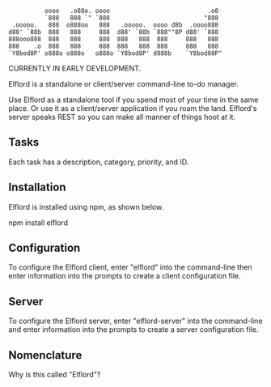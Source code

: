               oooo   .o88o. oooo                           .o8  
              `888   888 `" `888                          "888  
     .ooooo.   888  o888oo   888   .ooooo.  oooo d8b  .oooo888  
    d88' `88b  888   888     888  d88' `88b `888""8P d88' `888  
    888ooo888  888   888     888  888   888  888     888   888  
    888    .o  888   888     888  888   888  888     888   888  
    `Y8bod8P' o888o o888o   o888o `Y8bod8P' d888b    `Y8bod88P" 

CURRENTLY IN EARLY DEVELOPMENT.

Elflord is a standalone or client/server command-line to-do manager.

Use Elflord as a standalone tool if you spend most of your time in the same
place. Or use it as a client/server application if you roam the land.
Elflord's server speaks REST so you can make all manner of things hoot at it.

## Tasks

Each task has a description, category, priority, and ID.

## Installation

Elflord is installed using npm, as shown below.

  npm install elflord

## Configuration

To configure the Elflord client, enter "elflord" into the command-line
then enter information into the prompts to create a client configuration file.

## Server

To configure the Elflord server, enter "elflord-server" into the command-line
and enter information into the prompts to create a server configuration file.

## Nomenclature

Why is this called "Elflord"?
